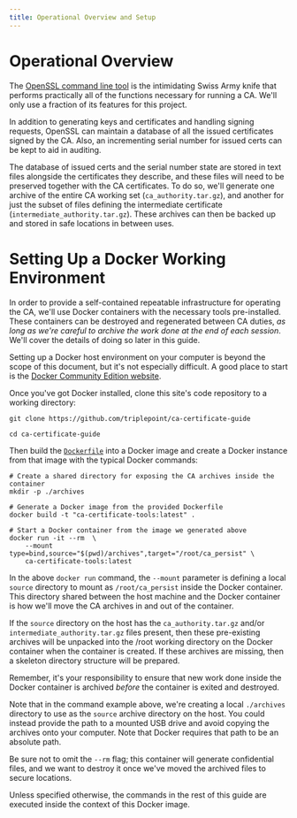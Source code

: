 ```yaml
---
title: Operational Overview and Setup
---
```


# Operational Overview
The [OpenSSL command line tool](https://www.openssl.org/docs/man1.1.0/apps/openssl.html) is the intimidating Swiss Army knife that performs practically all of the functions necessary for running a CA.  We'll only use a fraction of its features for this project.

In addition to generating keys and certificates and handling signing requests, OpenSSL can maintain a database of all the issued certificates signed by the CA.  Also, an incrementing serial number for issued certs can be kept to aid in auditing.  

The database of issued certs and the serial number state are stored in text files alongside the certificates they describe, and these files will need to be preserved together with the CA certificates.  To do so, we'll generate one archive of the entire CA working set (`ca_authority.tar.gz`), and another for just the subset of files defining the intermediate certificate (`intermediate_authority.tar.gz`).  These archives can then be backed up and stored in safe locations in between uses.

# Setting Up a Docker Working Environment
In order to provide a self-contained repeatable infrastructure for operating the CA, we'll use Docker containers with the necessary tools pre-installed.  These containers can be destroyed and regenerated between CA duties, *as long as we're careful to archive the work done at the end of each session*.  We'll cover the details of doing so later in this guide.

Setting up a Docker host environment on your computer is beyond the scope of this document, but it's not especially difficult.  A good place to start is the [Docker Community Edition website](https://www.docker.com/community-edition).

Once you've got Docker installed, clone this site's code repository to a working directory:
``` shell
git clone https://github.com/triplepoint/ca-certificate-guide

cd ca-certificate-guide
```

Then build the [`Dockerfile`](https://github.com/triplepoint/ca-certificate-guide/blob/master/Dockerfile) into a Docker image and create a Docker instance from that image with the typical Docker commands:
``` shell
# Create a shared directory for exposing the CA archives inside the container
mkdir -p ./archives

# Generate a Docker image from the provided Dockerfile
docker build -t "ca-certificate-tools:latest" .

# Start a Docker container from the image we generated above
docker run -it --rm  \
    --mount type=bind,source="$(pwd)/archives",target="/root/ca_persist" \
    ca-certificate-tools:latest
```

In the above `docker run` command, the `--mount` parameter is defining a local `source` directory to mount as `/root/ca_persist` inside the Docker container.  This directory shared between the host machine and the Docker container is how we'll move the CA archives in and out of the container.

If the `source` directory on the host has the `ca_authority.tar.gz` and/or `intermediate_authority.tar.gz` files present, then these pre-existing archives will be unpacked into the /root working directory on the Docker container when the container is created.  If these archives are missing, then a skeleton directory structure will be prepared.

Remember, it's your responsibility to ensure that new work done inside the Docker container is archived _before_ the container is exited and destroyed.

Note that in the command example above, we're creating a local `./archives` directory to use as the `source` archive directory on the host.  You could instead provide the path to a mounted USB drive and avoid copying the archives onto your computer.  Note that Docker requires that path to be an absolute path.

Be sure not to omit the `--rm` flag; this container will generate confidential files, and we want to destroy it once we've moved the archived files to secure locations.

Unless specified otherwise, the commands in the rest of this guide are executed inside the context of this Docker image.
